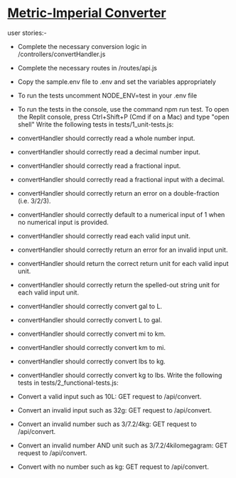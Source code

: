 # [Metric-Imperial Converter](https://www.freecodecamp.org/learn/quality-assurance/quality-assurance-projects/metric-imperial-converter)

user stories:-
- Complete the necessary conversion logic in /controllers/convertHandler.js
- Complete the necessary routes in /routes/api.js
- Copy the sample.env file to .env and set the variables appropriately
- To run the tests uncomment NODE_ENV=test in your .env file
- To run the tests in the console, use the command npm run test. To open the Replit console, press Ctrl+Shift+P (Cmd if on a Mac) and type "open shell"
Write the following tests in tests/1_unit-tests.js:

- convertHandler should correctly read a whole number input.
- convertHandler should correctly read a decimal number input.
- convertHandler should correctly read a fractional input.
- convertHandler should correctly read a fractional input with a decimal.
- convertHandler should correctly return an error on a double-fraction (i.e. 3/2/3).
- convertHandler should correctly default to a numerical input of 1 when no numerical input is provided.
- convertHandler should correctly read each valid input unit.
- convertHandler should correctly return an error for an invalid input unit.
- convertHandler should return the correct return unit for each valid input unit.
- convertHandler should correctly return the spelled-out string unit for each valid input unit.
- convertHandler should correctly convert gal to L.
- convertHandler should correctly convert L to gal.
- convertHandler should correctly convert mi to km.
- convertHandler should correctly convert km to mi.
- convertHandler should correctly convert lbs to kg.
- convertHandler should correctly convert kg to lbs.
 Write the following tests in tests/2_functional-tests.js:

- Convert a valid input such as 10L: GET request to /api/convert.
- Convert an invalid input such as 32g: GET request to /api/convert.
- Convert an invalid number such as 3/7.2/4kg: GET request to /api/convert.
- Convert an invalid number AND unit such as 3/7.2/4kilomegagram: GET request to /api/convert.
- Convert with no number such as kg: GET request to /api/convert.